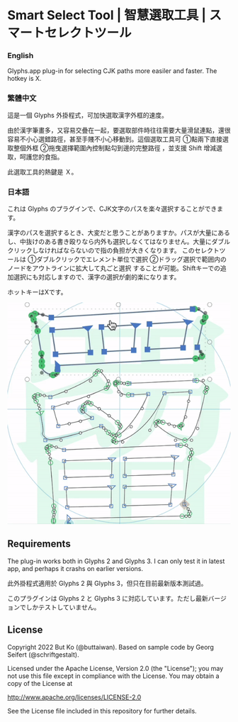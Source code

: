 # Smart Select Tool | 智慧選取工具 | スマートセレクトツール

### English

Glyphs.app plug-in for selecting CJK paths more easiler and faster.
The hotkey is X.

### 繁體中文

這是一個 Glyphs 外掛程式，可加快選取漢字外框的速度。

由於漢字筆畫多，又容易交疊在一起，要選取部件時往往需要大量滑鼠連點，還很容易不小心選錯路徑，甚至手賤不小心移動到。這個選取工具可 ①點兩下直接選取整個外框 ②拖曳選擇範圍內控制點勾到邊的完整路徑 ，並支援 Shift 增減選取，呵護您的食指。

此選取工具的熱鍵是 Ｘ。

### 日本語

これは Glyphs のプラグインで、CJK文字のパスを楽々選択することができます。

漢字のパスを選択するとき、大変だと思うことがありますか。パスが大量にあるし、中抜けのある書き殴りなら内外も選択しなくてはなりません。大量にダブルクリックしなければならないので指の負担が大きくなります。
このセレクトツールは ①ダブルクリックでエレメント単位で選択 ②ドラッグ選択で範囲内のノードをアウトラインに拡大して丸ごと選択 することが可能。Shiftキーでの追加選択にも対応しますので、漢字の選択が劇的楽になります。

ホットキーはXです。



![SmartSelectTool](smartselect.gif)


## Requirements

The plug-in works both in Glyphs 2 and Glyphs 3. I can only test it in latest app, and perhaps it crashs on earlier versions.

此外掛程式適用於 Glyphs 2 與 Glyphs 3，但只在目前最新版本測試過。

このプラグインは Glyphs 2 と Glyphs 3 に対応しています。ただし最新バージョンでしかテストしていません。



## License

Copyright 2022 But Ko (@buttaiwan).
Based on sample code by Georg Seifert (@schriftgestalt).

Licensed under the Apache License, Version 2.0 (the "License");
you may not use this file except in compliance with the License.
You may obtain a copy of the License at

http://www.apache.org/licenses/LICENSE-2.0

See the License file included in this repository for further details.
